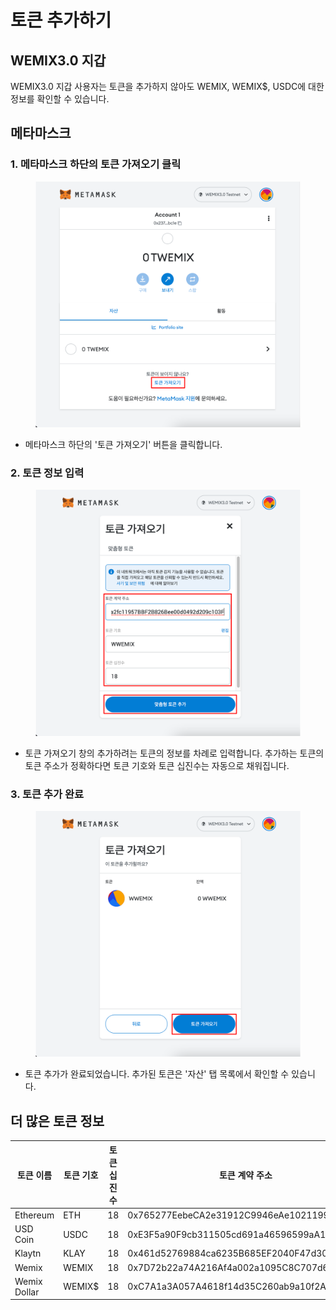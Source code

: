 # 토큰 추가하기

## WEMIX3.0 지갑

WEMIX3.0 지갑 사용자는 토큰을 추가하지 않아도 WEMIX, WEMIX$, USDC에 대한 정보를 확인할 수 있습니다.

## 메타마스크

### 1. 메타마스크 하단의 토큰 가져오기 클릭

<figure><img src="../../.gitbook/assets/token_guide_1.png" alt=""><figcaption></figcaption></figure>

* 메타마스크 하단의 '토큰 가져오기' 버튼을 클릭합니다.

### 2. 토큰 정보 입력

<figure><img src="../../.gitbook/assets/token_guide_2.png" alt=""><figcaption></figcaption></figure>

* 토큰 가져오기 창의 추가하려는 토큰의 정보를 차례로 입력합니다. 추가하는 토큰의 토큰 주소가 정확하다면 토큰 기호와 토큰 십진수는 자동으로 채워집니다.

### 3. 토큰 추가 완료

<figure><img src="../../.gitbook/assets/token_guide_3.png" alt=""><figcaption></figcaption></figure>

* 토큰 추가가 완료되었습니다. 추가된 토큰은 '자산' 탭 목록에서 확인할 수 있습니다.

## 더 많은 토큰 정보

| 토큰 이름        | 토큰 기호  | 토큰 십진수 | 토큰 계약 주소                                   |
| ------------ | ------ | ------ | ------------------------------------------ |
| Ethereum     | ETH    | 18     | 0x765277EebeCA2e31912C9946eAe1021199B39C61 |
| USD Coin     | USDC   | 18     | 0xE3F5a90F9cb311505cd691a46596599aA1A0AD7D |
| Klaytn       | KLAY   | 18     | 0x461d52769884ca6235B685EF2040F47d30C94EB5 |
| Wemix        | WEMIX  | 18     | 0x7D72b22a74A216Af4a002a1095C8C707d6eC1C5f |
| Wemix Dollar | WEMIX$ | 18     | 0xC7A1a3A057A4618f14d35C260ab9a10f2A61bf8b |
